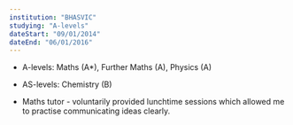 ```yaml
---
institution: "BHASVIC"
studying: "A-levels"
dateStart: "09/01/2014"
dateEnd: "06/01/2016"
---
```


- A-levels: Maths (A*), Further Maths (A), Physics (A)

- AS-levels: Chemistry (B)

- Maths tutor - voluntarily provided lunchtime sessions which allowed me to practise communicating ideas clearly.